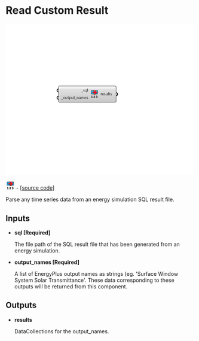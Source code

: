 # Read Custom Result

![](../../.gitbook/assets/Read_Custom_Result.png)

![](../../.gitbook/assets/Read_Custom_Result%20%281%29.png) - [\[source code\]](https://github.com/ladybug-tools/honeybee-grasshopper-energy/blob/master/honeybee_grasshopper_energy/src//HB%20Read%20Custom%20Result.py)

Parse any time series data from an energy simulation SQL result file.

## Inputs

* **sql \[Required\]**

  The file path of the SQL result file that has been generated from an energy simulation. 

* **output\_names \[Required\]**

  A list of EnergyPlus output names as strings \(eg. 'Surface Window System Solar Transmittance'. These data corresponding to these outputs will be returned from this component. 

## Outputs

* **results**

  DataCollections for the output\_names. 

